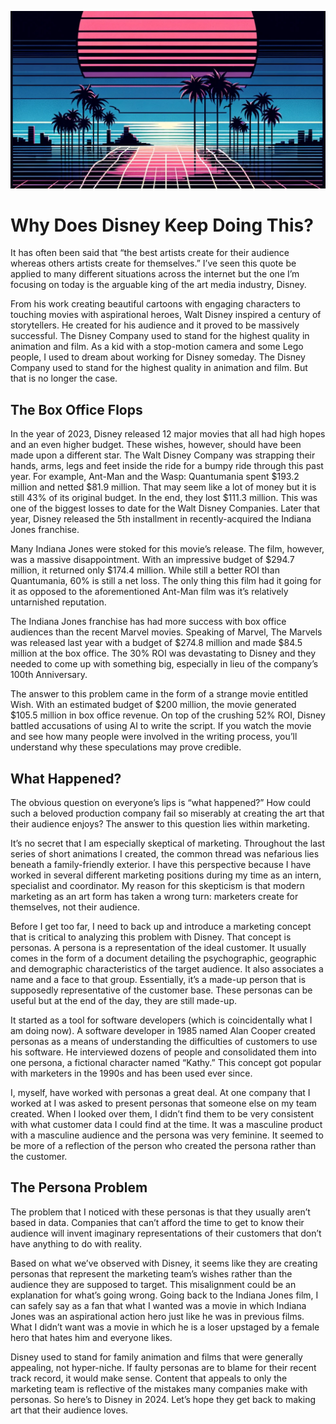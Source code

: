 ![Placeholder image featuring artwork of a beautiful, 80's style sunset](../images/placeholder.jpg)

# Why Does Disney Keep Doing This?
It has often been said that “the best artists create for their audience whereas others artists create for themselves.”  I’ve seen this quote be applied to many different situations across the internet but the one I’m focusing on today is the arguable king of the art media industry, Disney.

From his work creating beautiful cartoons with engaging characters to touching movies with aspirational heroes, Walt Disney inspired a century of storytellers.  He created for his audience and it proved to be massively successful.  The Disney Company used to stand for the highest quality in animation and film.  As a kid with a stop-motion camera and some Lego people, I used to dream about working for Disney someday.  The Disney Company used to stand for the highest quality in animation and film.  But that is no longer the case.  
## The Box Office Flops
In the year of 2023, Disney released 12 major movies that all had high hopes and an even higher budget.  These wishes, however, should have been made upon a different star.  The Walt Disney Company was strapping their hands, arms, legs and feet inside the ride for a bumpy ride through this past year.
For example, Ant-Man and the Wasp: Quantumania spent $193.2 million and netted $81.9 million.  That may seem like a lot of money but it is still 43% of its original budget.  In the end, they lost $111.3 million.  This was one of the biggest losses to date for the Walt Disney Companies.  Later that year, Disney released the 5th installment in recently-acquired the Indiana Jones franchise.

Many Indiana Jones were stoked for this movie’s release.  The film, however, was a massive disappointment.  With an impressive budget of $294.7 million, it returned only $174.4 million.  While still a better ROI than Quantumania, 60% is still a net loss.  The only thing this film had it going for it as opposed to the aforementioned Ant-Man film was it’s relatively untarnished reputation. 

The Indiana Jones franchise has had more success with box office audiences than the recent Marvel movies.  Speaking of Marvel, The Marvels was released last year with a budget of $274.8 million and made $84.5 million at the box office.  The 30% ROI was devastating to Disney and they needed to come up with something big, especially in lieu of the company’s 100th Anniversary.

The answer to this problem came in the form of a strange movie entitled Wish.  With an estimated budget of $200 million, the movie generated $105.5 million in box office revenue.  On top of the crushing 52% ROI, Disney battled accusations of using AI to write the script.  If you watch the movie and see how many people were involved in the writing process, you’ll understand why these speculations may prove credible.
## What Happened?
The obvious question on everyone’s lips is “what happened?”  How could such a beloved production company fail so miserably at creating the art that their audience enjoys?  The answer to this question lies within marketing.

It’s no secret that I am especially skeptical of marketing.  Throughout the last series of short animations I created, the common thread was nefarious lies beneath a family-friendly exterior.  I have this perspective because I have worked in several different marketing positions during my time as an intern, specialist and coordinator.  My reason for this skepticism is that modern marketing as an art form has taken a wrong turn: marketers create for themselves, not their audience.

Before I get too far, I need to back up and introduce a marketing concept that is critical to analyzing this problem with Disney.  That concept is personas.  A persona is a representation of the ideal customer.  It usually comes in the form of a document detailing the psychographic, geographic and demographic characteristics of the target audience.  It also associates a name and a face to that group.  Essentially, it’s a made-up person that is supposedly representative of the customer base.  These personas can be useful but at the end of the day, they are still made-up.  

It started as a tool for software developers (which is coincidentally what I am doing now).  A software developer in 1985 named Alan Cooper created personas as a means of understanding the difficulties of customers to use his software.  He interviewed dozens of people and consolidated them into one persona, a fictional character named “Kathy.”  This concept got popular with marketers in the 1990s and has been used ever since.

I, myself, have worked with personas a great deal.  At one company that I worked at I was asked to present personas that someone else on my team created.  When I looked over them, I didn’t find them to be very consistent with what customer data I could find at the time.  It was a masculine product with a masculine audience and the persona was very feminine.  It seemed to be more of a reflection of the person who created the persona rather than the customer.  
## The Persona Problem
The problem that I noticed with these personas is that they usually aren’t based in data.  Companies that can’t afford the time to get to know their audience will invent imaginary representations of their customers that don’t have anything to do with reality.  

Based on what we’ve observed with Disney, it seems like they are creating personas that represent the marketing team’s wishes rather than the audience they are supposed to target.  This misalignment could be an explanation for what’s going wrong.  Going back to the Indiana Jones film, I can safely say as a fan that what I wanted was a movie in which Indiana Jones was an aspirational action hero just like he was in previous films.  What I didn’t want was a movie in which he is a loser upstaged by a female hero that hates him and everyone likes. 

Disney used to stand for family animation and films that were generally appealing, not hyper-niche.  If faulty personas are to blame for their recent track record, it would make sense.  Content that appeals to only the marketing team is reflective of the mistakes many companies make with personas.  So here’s to Disney in 2024.  Let’s hope they get back to making art that their audience loves.	

